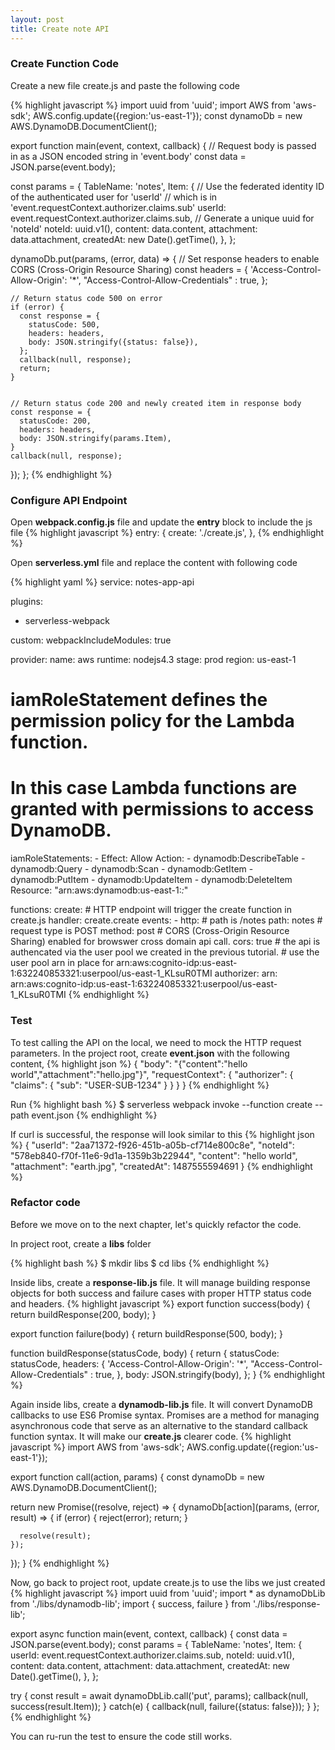 ```yaml
---
layout: post
title: Create note API
---
```


### Create Function Code

Create a new file create.js and paste the following code

{% highlight javascript %}
import uuid from 'uuid';
import AWS from 'aws-sdk';
AWS.config.update({region:'us-east-1'});
const dynamoDb = new AWS.DynamoDB.DocumentClient();

export function main(event, context, callback) {
  // Request body is passed in as a JSON encoded string in 'event.body'
  const data = JSON.parse(event.body);

  const params = {
    TableName: 'notes',
    Item: {
      // Use the federated identity ID of the authenticated user for 'userId'
      // which is in 'event.requestContext.authorizer.claims.sub'
      userId: event.requestContext.authorizer.claims.sub,
      // Generate a unique uuid for 'noteId'
      noteId: uuid.v1(),
      content: data.content,
      attachment: data.attachment,
      createdAt: new Date().getTime(),
    },
  };

  dynamoDb.put(params, (error, data) => {
    // Set response headers to enable CORS (Cross-Origin Resource Sharing)
    const headers = {
      'Access-Control-Allow-Origin': '*',
      "Access-Control-Allow-Credentials" : true,
    };

    // Return status code 500 on error
    if (error) {
      const response = {
        statusCode: 500,
        headers: headers,
        body: JSON.stringify({status: false}),
      };
      callback(null, response);
      return;
    }


    // Return status code 200 and newly created item in response body
    const response = {
      statusCode: 200,
      headers: headers,
      body: JSON.stringify(params.Item),
    }
    callback(null, response);
  });
};
{% endhighlight %}

### Configure API Endpoint

Open **webpack.config.js** file and update the **entry** block to include the js file
{% highlight javascript %}
  entry: {
    create: './create.js',
  },
{% endhighlight %}


Open **serverless.yml** file and replace the content with following code

{% highlight yaml %}
service: notes-app-api

plugins:
  - serverless-webpack

custom:
  webpackIncludeModules: true

provider:
  name: aws
  runtime: nodejs4.3
  stage: prod
  region: us-east-1

  # iamRoleStatement defines the permission policy for the Lambda function.
  # In this case Lambda functions are granted with permissions to access DynamoDB.
  iamRoleStatements:
    - Effect: Allow
      Action:
        - dynamodb:DescribeTable
        - dynamodb:Query
        - dynamodb:Scan
        - dynamodb:GetItem
        - dynamodb:PutItem
        - dynamodb:UpdateItem
        - dynamodb:DeleteItem
      Resource: "arn:aws:dynamodb:us-east-1:*:*"

functions:
  create:
    # HTTP endpoint will trigger the create function in create.js
    handler: create.create
    events:
      - http:
          # path is /notes
          path: notes
          # request type is POST
          method: post
          # CORS (Cross-Origin Resource Sharing) enabled for browswer cross domain api call.
          cors: true
          # the api is authencated via the user pool we created in the previous tutorial.
          # use the user pool arn in place for arn:aws:cognito-idp:us-east-1:632240853321:userpool/us-east-1_KLsuR0TMI
          authorizer:
            arn: arn:aws:cognito-idp:us-east-1:632240853321:userpool/us-east-1_KLsuR0TMI
{% endhighlight %}

### Test

To test calling the API on the local, we need to mock the HTTP request parameters. In the project root, create **event.json** with the following content,
{% highlight json %}
{
  "body": "{\"content\":\"hello world\",\"attachment\":\"hello.jpg\"}",
  "requestContext": {
    "authorizer": {
      "claims": {
        "sub": "USER-SUB-1234"
      }
    }
  }
}
{% endhighlight %}

Run
{% highlight bash %}
$ serverless webpack invoke --function create --path event.json
{% endhighlight %}

If curl is successful, the response will look similar to this
{% highlight json %}
{
  "userId": "2aa71372-f926-451b-a05b-cf714e800c8e",
  "noteId": "578eb840-f70f-11e6-9d1a-1359b3b22944",
  "content": "hello world",
  "attachment": "earth.jpg",
  "createdAt": 1487555594691
}
{% endhighlight %}

### Refactor code

Before we move on to the next chapter, let's quickly refactor the code.

In project root, create a **libs** folder

{% highlight bash %}
$ mkdir libs
$ cd libs
{% endhighlight %}

Inside libs, create a **response-lib.js** file. It will manage building response objects for both success and failure cases with proper HTTP status code and headers.
{% highlight javascript %}
export function success(body) {
  return buildResponse(200, body);
}

export function failure(body) {
  return buildResponse(500, body);
}

function buildResponse(statusCode, body) {
  return {
    statusCode: statusCode,
    headers: {
      'Access-Control-Allow-Origin': '*',
      "Access-Control-Allow-Credentials" : true,
    },
    body: JSON.stringify(body),
  };
}
{% endhighlight %}

Again inside libs, create a **dynamodb-lib.js** file. It will convert DynamoDB callbacks to use ES6 Promise syntax. Promises are a method for managing asynchronous code that serve as an alternative to the standard callback function syntax. It will make our **create.js** clearer code.
{% highlight javascript %}
import AWS from 'aws-sdk';
AWS.config.update({region:'us-east-1'});

export function call(action, params) {
  const dynamoDb = new AWS.DynamoDB.DocumentClient();

  return new Promise((resolve, reject) => {
    dynamoDb[action](params, (error, result) => {
      if (error) {
        reject(error);
        return;
      }

      resolve(result);
    });
  });
}
{% endhighlight %}

Now, go back to project root, update create.js to use the libs we just created
{% highlight javascript %}
import uuid from 'uuid';
import * as dynamoDbLib from './libs/dynamodb-lib';
import { success, failure } from './libs/response-lib';

export async function main(event, context, callback) {
  const data = JSON.parse(event.body);
  const params = {
    TableName: 'notes',
    Item: {
      userId: event.requestContext.authorizer.claims.sub,
      noteId: uuid.v1(),
      content: data.content,
      attachment: data.attachment,
      createdAt: new Date().getTime(),
    },
  };

  try {
    const result = await dynamoDbLib.call('put', params);
    callback(null, success(result.Item));
  }
  catch(e) {
    callback(null, failure({status: false}));
  }
};
{% endhighlight %}

You can ru-run the test to ensure the code still works.
